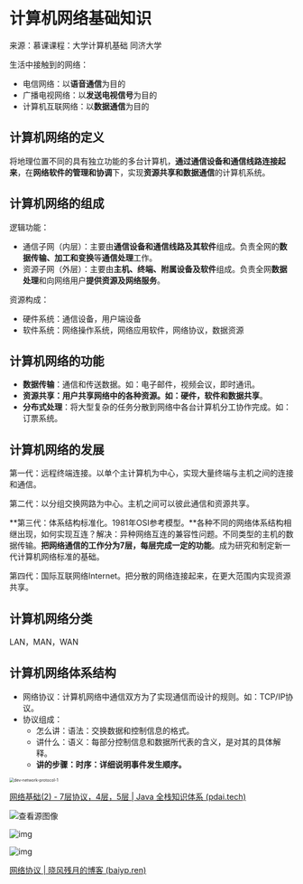 # 计算机网络基础知识

来源：慕课课程：大学计算机基础 同济大学

生活中接触到的网络：

- 电信网络：以**语音通信**为目的
- 广播电视网络：以**发送电视信号**为目的
- 计算机互联网络：以**数据通信**为目的



## 计算机网络的定义

将地理位置不同的具有独立功能的多台计算机，**通过通信设备和通信线路连接起来**，在**网络软件的管理和协调**下，实现**资源共享和数据通信**的计算机系统。

## 计算机网络的组成

逻辑功能：

- 通信子网（内层）：主要由**通信设备和通信线路及其软件**组成。负责全网的**数据传输、加工和变换**等**通信处理**工作。
- 资源子网（外层）：主要由**主机、终端、附属设备及软件**组成。负责全网**数据处理**和向网络用户**提供资源及网络服务**。

资源构成：

- 硬件系统：通信设备，用户端设备
- 软件系统：网络操作系统，网络应用软件，网络协议，数据资源

## 计算机网络的功能

- **数据传输**：通信和传送数据。如：电子邮件，视频会议，即时通讯。
- **资源共享：用户共享网络中的各种资源。如：硬件，软件和数据共享**。
- **分布式处理**：将大型复杂的任务分散到网络中各台计算机分工协作完成。如：订票系统。

## 计算机网络的发展

第一代：远程终端连接。以单个主计算机为中心，实现大量终端与主机之间的连接和通信。

第二代：以分组交换网路为中心。主机之间可以彼此通信和资源共享。

**第三代：体系结构标准化。1981年OSI参考模型。**各种不同的网络体系结构相继出现，如何实现互连？解决：异种网络互连的兼容性问题。不同类型的主机的数据传输。**把网络通信的工作分为7层，每层完成一定的功能**。成为研究和制定新一代计算机网络标准的基础。

第四代：国际互联网络Internet。把分散的网络连接起来，在更大范围内实现资源共享。

## 计算机网络分类

LAN，MAN，WAN

## 计算机网络体系结构

- 网络协议：计算机网络中通信双方为了实现通信而设计的规则。如：TCP/IP协议。
- 协议组成：
  - 怎么讲：语法：交换数据和控制信息的格式。
  - 讲什么：语义：每部分控制信息和数据所代表的含义，是对其的具体解释。
  - **讲的步骤：时序：详细说明事件发生顺序。**

<img src="https://i.loli.net/2021/08/11/pTcnusLymhA5XRx.png" alt="dev-network-protocol-1" style="zoom:50%;" />

[网络基础(2) - 7层协议，4层，5层 | Java 全栈知识体系 (pdai.tech)](https://www.pdai.tech/md/develop/protocol/dev-protocol-osi7.html)

![查看源图像](https://i.loli.net/2021/08/11/jqCJSiQmeKzTgyn.png)

![img](https://i.loli.net/2021/08/11/MxstVH9cWZdkCNK.jpg)

![img](https://i.loli.net/2021/08/11/IFpblSqQi4PEOCa.png)

[网络协议 | 晓风残月的博客 (baiyp.ren)](https://www.baiyp.ren/网络协议.html)

